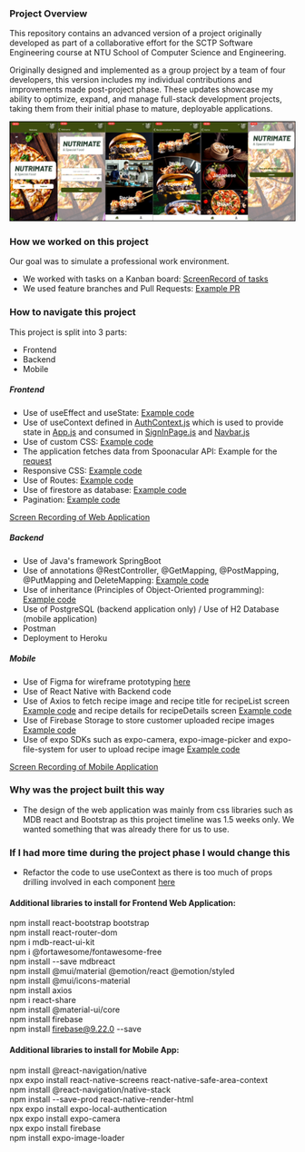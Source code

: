 ### Project Overview

This repository contains an advanced version of a project originally developed as part of a collaborative effort for the SCTP Software Engineering course at NTU School of Computer Science and Engineering.

Originally designed and implemented as a group project by a team of four developers, this version includes my individual contributions and improvements made post-project phase. These updates showcase my ability to optimize, expand, and manage full-stack development projects, taking them from their initial phase to mature, deployable applications.

![Overview of Mobile App](mobile/assets/product/mobileAppSS.jpg)

### How we worked on this project

Our goal was to simulate a professional work environment.

- We worked with tasks on a Kanban board: [ScreenRecord of tasks](https://drive.google.com/file/d/1msQlCsGaTrRJ9EYak9b27cK5DP8gFaxV/view?usp=share_link)
- We used feature branches and Pull Requests: [Example PR](https://drive.google.com/file/d/1OSWOYE9Ixy8lMH09oJlGww0KBnNHqzLt/view?usp=share_link)

### How to navigate this project

This project is split into 3 parts:

- Frontend
- Backend
- Mobile

##### Frontend

- Use of useEffect and useState: [Example code](frontend/src/pages/MyFeedPage.js)
- Use of useContext defined in [AuthContext.js](frontend/src/context/AuthContext.js) which is used to provide state in [App.js](App.js) and consumed in [SignInPage.js](frontend/src/pages/SignInPage.js) and [Navbar.js](frontend/src/components/Navbar.js)
- Use of custom CSS: [Example code](frontend/src/App.css)
- The application fetches data from Spoonacular API: Example for the [request](frontend/src/App.js)
- Responsive CSS: [Example code](frontend/src/components/Carousel.module.css)
- Use of Routes: [Example code](frontend/src/App.js)
- Use of firestore as database: [Example code](frontend/src/pages/RegisterPage.js)
- Pagination: [Example code](frontend/src/components/RecipeCard.js)

<a href="https://drive.google.com/file/d/1dWSieaCiTPpe7BpC_SlZA3W1f1JorxXJ/view?usp=sharing" target="_blank">Screen Recording of Web Application</a>

##### Backend

- Use of Java's framework SpringBoot
- Use of annotations @RestController, @GetMapping, @PostMapping, @PutMapping and DeleteMapping: [Example code](backend/src/main/java/sg/edu/ntu/nutrimate/controller/RecipeController.java)
- Use of inheritance (Principles of Object-Oriented programming): [Example code](backend/src/main/java/sg/edu/ntu/nutrimate/entity/CustomerRecipe.java)
- Use of PostgreSQL (backend application only) / Use of H2 Database (mobile application)
- Postman
- Deployment to Heroku

##### Mobile

- Use of Figma for wireframe prototyping [here](mobile/assets/figma/figma%20wireframe.jpeg)
- Use of React Native with Backend code
- Use of Axios to fetch recipe image and recipe title for recipeList screen [Example code](mobile/screen/RecipeList.js) and recipe details for recipeDetails screen [Example code](mobile/screen/RecipeDetails.js)
- Use of Firebase Storage to store customer uploaded recipe images [Example code](mobile/screen/RecipesUpload.js)
- Use of expo SDKs such as expo-camera, expo-image-picker and expo-file-system for user to upload recipe image [Example code](mobile/screen/RecipesUpload.js)

<a href="https://drive.google.com/file/d/16lE38EgHvbDoUZEY2h5zdbDMy_WaUXlT/view?usp=sharing" target="_blank">Screen Recording of Mobile Application</a>

### Why was the project built this way

- The design of the web application was mainly from css libraries such as MDB react and Bootstrap as this project timeline was 1.5 weeks only. We wanted something that was already there for us to use.

### If I had more time during the project phase I would change this

- Refactor the code to use useContext as there is too much of props drilling involved in each component [here](frontend/src/App.js)

#### Additional libraries to install for Frontend Web Application:

npm install react-bootstrap bootstrap  
npm install react-router-dom  
npm i mdb-react-ui-kit  
npm i @fortawesome/fontawesome-free  
npm install --save mdbreact  
npm install @mui/material @emotion/react @emotion/styled  
npm install @mui/icons-material  
npm install axios  
npm i react-share  
npm install @material-ui/core  
npm install firebase  
npm install firebase@9.22.0 --save

#### Additional libraries to install for Mobile App:

npm install @react-navigation/native  
npx expo install react-native-screens react-native-safe-area-context  
npm install @react-navigation/native-stack  
npm install --save-prod react-native-render-html  
npx expo install expo-local-authentication  
npx expo install expo-camera  
npx expo install firebase  
npm install expo-image-loader
